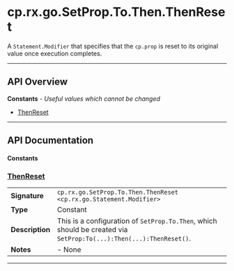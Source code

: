 # cp.rx.go.SetProp.To.Then.ThenReset

A `Statement.Modifier` that specifies that the `cp.prop` is reset to its original value once execution completes.

---

## API Overview
**Constants** - _Useful values which cannot be changed_
 * [ThenReset](#thenreset)


---

## API Documentation

#### Constants


### [ThenReset](#thenreset)

|                                             |                                                                                     |
| --------------------------------------------|-------------------------------------------------------------------------------------|
| **Signature**                               | `cp.rx.go.SetProp.To.Then.ThenReset <cp.rx.go.Statement.Modifier>`                                                                    |
| **Type**                                    | Constant                                                                     |
| **Description**                             | This is a configuration of `SetProp.To.Then`, which should be created via `SetProp:To(...):Then(...):ThenReset()`.                                                                     |
| **Notes**                                   | - None |

---

